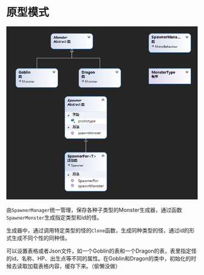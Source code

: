 # 原型模式

![image-20210829155155986](https://raw.githubusercontent.com/LudoArt/TyporaPictureBed/master/img/202009/image-20210829155155986.png)

由`SpawnerManager`统一管理，保存各种子类型的Monster生成器，通过函数`SpawnerMonster`生成指定类型和id的怪。

生成器中，通过调用特定类型的怪的`Clone`函数，生成同种类型的怪，通过id的形式生成不同个性的同种怪。

可以设置表格或者Json文件，如一个Goblin的表和一个Dragon的表，表里指定怪的id、名称、HP、出生点等不同的属性。在Goblin和Dragon的类中，初始化的时候去读取加载表格内容，缓存下来。（偷懒没做）